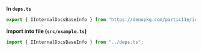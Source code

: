 **In `deps.ts`**

```ts
export { IInternalDocsBaseInfo } from "https://denopkg.com/partic11e/internal/mod.ts";
```

**Import into file (`src/example.ts`)**

```ts
import { IInternalDocsBaseInfo } from "../deps.ts";
```
